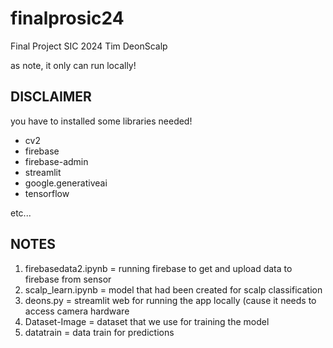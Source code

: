 # finalprosic24
Final Project SIC 2024 Tim DeonScalp

as note, it only can run locally!

## DISCLAIMER 

you have to installed some libraries needed!

+ cv2
+ firebase
+ firebase-admin
+ streamlit
+ google.generativeai
+ tensorflow

etc...

## NOTES
1. firebasedata2.ipynb = running firebase to get and upload data to firebase from sensor
2. scalp_learn.ipynb   = model that had been created for scalp classification
3. deons.py            = streamlit web for running the app locally (cause it needs to access camera hardware
4. Dataset-Image       = dataset that we use for training the model
5. datatrain           = data train for predictions
